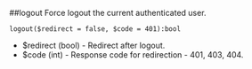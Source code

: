 ##logout
Force logout the current authenticated user.

```
logout($redirect = false, $code = 401):bool
```

- $redirect (bool) - Redirect after logout.
- $code (int) - Response code for redirection - 401, 403, 404.